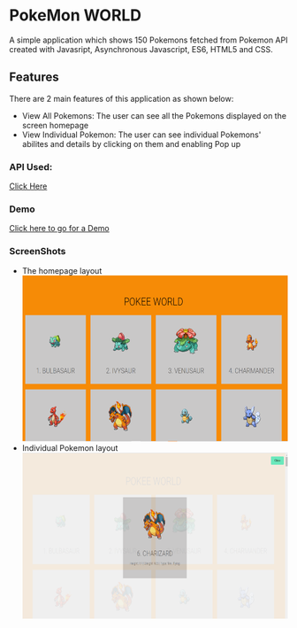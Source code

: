 # PokeMon WORLD

A simple application which shows 150 Pokemons fetched from Pokemon API created 
with Javasript, Asynchronous Javascript, ES6, HTML5 and CSS.

 ## Features

  There are 2 main features of this application as shown below:
  - View All Pokemons: The user can see all the Pokemons displayed on the screen homepage
  - View Individual Pokemon: The user can see individual Pokemons' abilites and details by clicking on them and enabling Pop up

### API Used: 
[Click Here](https://pokeapi.co/)

### Demo
[Click here to go for a Demo](https://kinshuk3.github.io/PokeMon_FetchAPI/)

### ScreenShots
- The homepage layout
    </br>
    <img src="/screenshots/img1.png" alt= "Display Homepage" width="600" height="300"/>
- Individual Pokemon layout
    </br>
    <img src="/screenshots/img2.png" alt= "Display Pokemon details" width="600" height="300"/>


